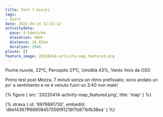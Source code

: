 ```yaml
---
title: Test 7 minuti
tags:
- Sport
date: 2022-04-14 12:51:12
activitydata:
  pace: 4:54min/km
  elevation: 46mt
  distance: 10.01km
  duration: 2946
places: []
feature_image: 20220414-activity-map_featured.png
---
```


Poche nuvole, 22°C, Percepito 21°C, Umidità 43%, Vento 1m/s da OSO

<!--more-->

Primo test post Mezza.
7 minuti senza un ritmo prefissato; sono andato un po' a sentimento e ne è venuto fuori un 3:40 non male!

{% figure { src: '20220414-activity-map_featured.png', title: 'map' } %}

{% strava { id: '6979881730', embedId: 'd6e14367ff66608457556f91218f7b871bfb38ea' } %}